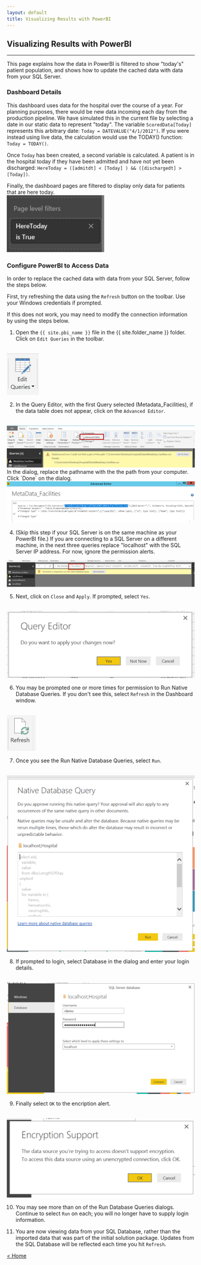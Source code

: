 ```yaml
---
layout: default
title: Visualizing Results with PowerBI
---
```



## Visualizing Results with PowerBI
-----------------------------------

This page explains how the data in PowerBI is filtered to show "today's" patient population, and shows how to update the cached data with data from your SQL Server. 

### Dashboard Details

This dashboard uses data for the hospital over the course of a year. For planning purposes, there would be new data incoming each day from the production pipeline.  We have simulated this in the current file by selecting a date in our static data to represent "today".  The variable `ScoredData[Today]` represents this arbitrary date: `Today = DATEVALUE("4/1/2012")`. If you were instead using live data, the calculation would use the TODAY() function: `Today = TODAY()`.

Once `Today` has been created, a second variable is calculated.  A patient is in the hospital today if they have been admitted and have not yet been discharged:  `HereToday = ([admitdt] < [Today] ) && ([dischargedt] > [Today])`. 

Finally, the dashboard pages are filtered to display only data for patients that are here today.
 <br/>
 <img src="images/vis9.png"  >

### Configure PowerBI to Access Data 
In order to replace the cached data with data from your SQL Server, follow the steps below.

First, try refreshing the data using the <code>Refresh</code> button on the toolbar.
Use your Windows credentials if prompted.

If this does not work, you may need to modify the connection information by using the steps below.

1.	Open the `{{ site.pbi_name }}` file in the {{ site.folder_name }} folder. Click on `Edit Queries` in the toolbar.  
 <br/>
 <img src="images/vis1.png" >

2.	 In the Query Editor, with the first Query selected (Metadata_Facilities), if the data table does not appear, click on the `Advanced Editor`.
 <br/>
 <img src="images/vis2.png" >
 In the dialog, replace the pathname with the the path from your computer.  Click `Done` on the dialog.
 <br/>
 <img src="images/vis3.png" >

4. (Skip this step if your SQL Server is on the same machine as your PowerBI file.) If you are connecting to a SQL Server on a different machine, in the next three queries replace "localhost" with the SQL Server IP address.  For now, ignore the permission alerts.
 <img src="images/vis3b.png">

5.	Next, click on `Close` and `Apply`. If prompted, select `Yes`.
 <br/>
 <img src="images/vis4.png" >

6.	You may be prompted one or more times for permission to Run Native Database Queries. If you don't see this, select `Refresh` in the Dashboard window.
 <br/>
 <img src="images/vis5.png"  > 


7.	Once you see the Run Native Database Queries, select `Run`.    
 <br/>
 <img src="images/vis6.png"  > 

8.	If prompted to login, select Database in the dialog and enter your login details.
 <br/>
 <img src="images/vis7.png"  > 

9. Finally select `OK` to the encription alert.
 <br/>
 <img src="images/vis8.png"  >

10.	You may see more than on of the Run Database Queries dialogs.  Continue to select `Run` on each; you will no longer have to supply login information.

11.  You are now viewing data from your SQL Database, rather than the imported data that was part of the initial solution package.  Updates from the SQL Database will be reflected each time you hit `Refresh`. 





[&lt; Home](index.html)